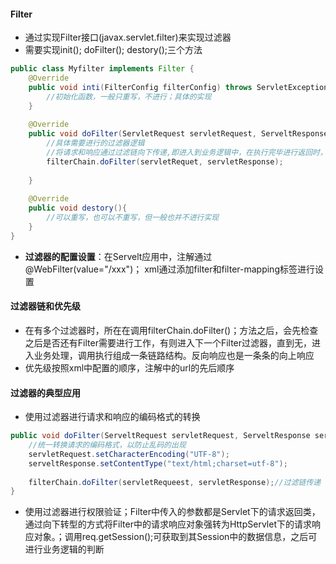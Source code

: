 #### Filter

* 通过实现Filter接口(javax.servlet.filter)来实现过滤器
* 需要实现init(); doFilter(); destory();三个方法

~~~java
public class Myfilter implements Filter {
    @Override
    public void inti(FilterConfig filterConfig) throws ServletException {
        //初始化函数，一般只重写，不进行；具体的实现
    }
    
    @Override
    public void doFilter(ServletRequest servletRequest, ServeltResponse servletSreponse, FilterChain filterChain) {
        //具体需要进行的过滤器逻辑
        //将请求和响应通过过滤链向下传递,即进入到业务逻辑中，在执行完毕进行返回时，返回数据仍然会进入到过滤器中，再通过过滤器传输到前端客户端
        filterChain.doFilter(servletRequet, servletResponse);
        
    }
    
    @Override
    public void destory(){
        //可以重写，也可以不重写，但一般也并不进行实现
    }
}
~~~

* **过滤器的配置设置**：在Servelt应用中，注解通过@WebFilter(value="/xxx")； xml通过添加filter和filter-mapping标签进行设置

#### 过滤器链和优先级

* 在有多个过滤器时，所在在调用filterChain.doFilter()；方法之后，会先检查之后是否还有Filter需要进行工作，有则进入下一个Filter过滤器，直到无，进入业务处理，调用执行组成一条链路结构。反向响应也是一条条的向上响应
* 优先级按照xml中配置的顺序，注解中的url的先后顺序

#### 过滤器的典型应用

* 使用过滤器进行请求和响应的编码格式的转换

~~~java
public void doFilter(ServeltRequest servletRequest, ServeltResponse servletResponse, FilterChain filterChain) throws IOException, ServletExceprion {
    //统一转换请求的编码格式，以防止乱码的出现
    servletRequest.setCharacterEncoding("UTF-8");
    serveltResponse.setContentType("text/html;charset=utf-8");
    
    filterChain.doFilter(servletRequeest, servletResponse);//过滤链传递
}
~~~

* 使用过滤器进行权限验证；Filter中传入的参数都是Servlet下的请求返回类，通过向下转型的方式将Filter中的请求响应对象强转为HttpServlet下的请求响应对象。；调用req.getSession();可获取到其Session中的数据信息，之后可进行业务逻辑的判断

